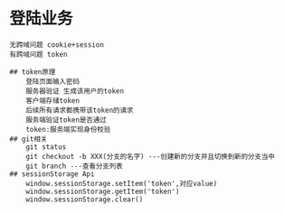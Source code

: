 # 登陆业务
    无跨域问题 cookie+session
    有跨域问题 token

    ## token原理
        登陆页面输入密码
        服务器验证 生成该用户的token
        客户端存储token
        后续所有请求都携带该token的请求
        服务端验证token是否通过
        token:服务端实现身份校验
    ## git相关
        git status
        git checkout -b XXX(分支的名字) ---创建新的分支并且切换到新的分支当中
        git branch ---查看分支列表
    ## sessionStorage Api
        window.sessionStorage.setItem('token',对应value)
        window.sessionStorage.getItem('token')
        window.sessionStorage.clear()